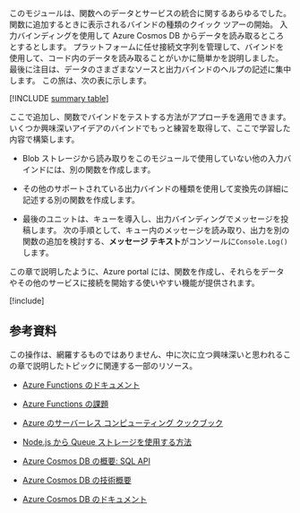 このモジュールは、関数へのデータとサービスの統合に関するあらゆるでした。 関数に追加するときに表示されるバインドの種類のクイック ツアーの開始。 入力バインディングを使用して Azure Cosmos DB からデータを読み取るところとするとします。 プラットフォームに任せ接続文字列を管理して、バインドを使用して、コード内のデータを読み取ることがいかに簡単かを説明しました。 最後に注目は、データのさまざまなソースと出力バインドのヘルプの記述に集中します。 この旅は、次の表に示します。

[!INCLUDE [summary table](./summary-table.md)]

ここで追加し、関数でバインドをテストする方法がアプローチを適用できます。 いくつか興味深いアイデアのバインドでもっと練習を取得して、ここで学習した内容で構築します。

* Blob ストレージから読み取りをこのモジュールで使用していない他の入力バインドには、別の関数を作成します。

* その他のサポートされている出力バインドの種類を使用して変換先の詳細に記述する別の関数を作成します。

* 最後のユニットは、キューを導入し、出力バインディングでメッセージを投稿します。 次の手順として、キュー内のメッセージを読み取り、出力を別の関数の追加を検討する、**メッセージ テキスト**がコンソールに`Console.Log()`します。

この章で説明したように、Azure portal には、関数を作成し、それらをデータやその他のサービスに接続を開始する使いやすい機能が提供されます。

[!include[](../../../includes/azure-sandbox-cleanup.md)]

## <a name="further-reading"></a>参考資料

この操作は、網羅するものではありません、中に次に立つ興味深いと思われるこの章で説明したトピックに関連する一部のリソース。

 * [Azure Functions のドキュメント](https://docs.microsoft.com/azure/azure-functions/)

* [Azure Functions の課題](https://aka.ms/afc)

* [Azure のサーバーレス コンピューティング クックブック](https://azure.microsoft.com/resources/azure-serverless-computing-cookbook/)

 * [Node.js から Queue ストレージを使用する方法](https://docs.microsoft.com/azure/storage/queues/storage-nodejs-how-to-use-queues)

 * [Azure Cosmos DB の概要: SQL API](https://docs.microsoft.com/azure/cosmos-db/sql-api-introduction)

* [Azure Cosmos DB の技術概要](https://azure.microsoft.com/blog/a-technical-overview-of-azure-cosmos-db/)

* [Azure Cosmos DB のドキュメント](https://docs.microsoft.com/azure/cosmos-db/)
